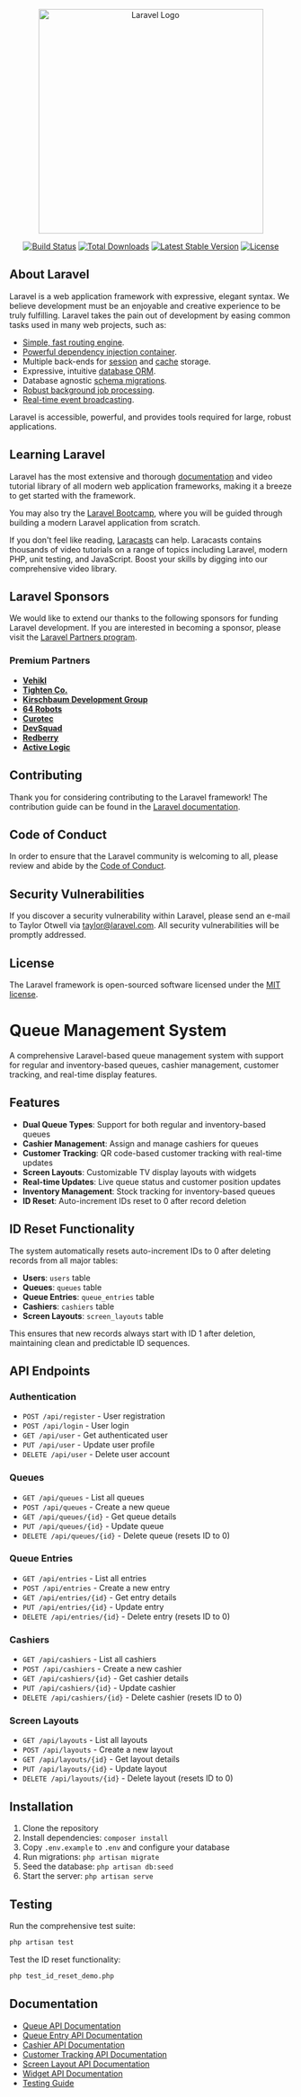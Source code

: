 <p align="center"><a href="https://laravel.com" target="_blank"><img src="https://raw.githubusercontent.com/laravel/art/master/logo-lockup/5%20SVG/2%20CMYK/1%20Full%20Color/laravel-logolockup-cmyk-red.svg" width="400" alt="Laravel Logo"></a></p>

<p align="center">
<a href="https://github.com/laravel/framework/actions"><img src="https://github.com/laravel/framework/workflows/tests/badge.svg" alt="Build Status"></a>
<a href="https://packagist.org/packages/laravel/framework"><img src="https://img.shields.io/packagist/dt/laravel/framework" alt="Total Downloads"></a>
<a href="https://packagist.org/packages/laravel/framework"><img src="https://img.shields.io/packagist/v/laravel/framework" alt="Latest Stable Version"></a>
<a href="https://packagist.org/packages/laravel/framework"><img src="https://img.shields.io/packagist/l/laravel/framework" alt="License"></a>
</p>

## About Laravel

Laravel is a web application framework with expressive, elegant syntax. We believe development must be an enjoyable and creative experience to be truly fulfilling. Laravel takes the pain out of development by easing common tasks used in many web projects, such as:

- [Simple, fast routing engine](https://laravel.com/docs/routing).
- [Powerful dependency injection container](https://laravel.com/docs/container).
- Multiple back-ends for [session](https://laravel.com/docs/session) and [cache](https://laravel.com/docs/cache) storage.
- Expressive, intuitive [database ORM](https://laravel.com/docs/eloquent).
- Database agnostic [schema migrations](https://laravel.com/docs/migrations).
- [Robust background job processing](https://laravel.com/docs/queues).
- [Real-time event broadcasting](https://laravel.com/docs/broadcasting).

Laravel is accessible, powerful, and provides tools required for large, robust applications.

## Learning Laravel

Laravel has the most extensive and thorough [documentation](https://laravel.com/docs) and video tutorial library of all modern web application frameworks, making it a breeze to get started with the framework.

You may also try the [Laravel Bootcamp](https://bootcamp.laravel.com), where you will be guided through building a modern Laravel application from scratch.

If you don't feel like reading, [Laracasts](https://laracasts.com) can help. Laracasts contains thousands of video tutorials on a range of topics including Laravel, modern PHP, unit testing, and JavaScript. Boost your skills by digging into our comprehensive video library.

## Laravel Sponsors

We would like to extend our thanks to the following sponsors for funding Laravel development. If you are interested in becoming a sponsor, please visit the [Laravel Partners program](https://partners.laravel.com).

### Premium Partners

- **[Vehikl](https://vehikl.com)**
- **[Tighten Co.](https://tighten.co)**
- **[Kirschbaum Development Group](https://kirschbaumdevelopment.com)**
- **[64 Robots](https://64robots.com)**
- **[Curotec](https://www.curotec.com/services/technologies/laravel)**
- **[DevSquad](https://devsquad.com/hire-laravel-developers)**
- **[Redberry](https://redberry.international/laravel-development)**
- **[Active Logic](https://activelogic.com)**

## Contributing

Thank you for considering contributing to the Laravel framework! The contribution guide can be found in the [Laravel documentation](https://laravel.com/docs/contributions).

## Code of Conduct

In order to ensure that the Laravel community is welcoming to all, please review and abide by the [Code of Conduct](https://laravel.com/docs/contributions#code-of-conduct).

## Security Vulnerabilities

If you discover a security vulnerability within Laravel, please send an e-mail to Taylor Otwell via [taylor@laravel.com](mailto:taylor@laravel.com). All security vulnerabilities will be promptly addressed.

## License

The Laravel framework is open-sourced software licensed under the [MIT license](https://opensource.org/licenses/MIT).

# Queue Management System

A comprehensive Laravel-based queue management system with support for regular and inventory-based queues, cashier management, customer tracking, and real-time display features.

## Features

- **Dual Queue Types**: Support for both regular and inventory-based queues
- **Cashier Management**: Assign and manage cashiers for queues
- **Customer Tracking**: QR code-based customer tracking with real-time updates
- **Screen Layouts**: Customizable TV display layouts with widgets
- **Real-time Updates**: Live queue status and customer position updates
- **Inventory Management**: Stock tracking for inventory-based queues
- **ID Reset**: Auto-increment IDs reset to 0 after record deletion

## ID Reset Functionality

The system automatically resets auto-increment IDs to 0 after deleting records from all major tables:

- **Users**: `users` table
- **Queues**: `queues` table  
- **Queue Entries**: `queue_entries` table
- **Cashiers**: `cashiers` table
- **Screen Layouts**: `screen_layouts` table

This ensures that new records always start with ID 1 after deletion, maintaining clean and predictable ID sequences.

## API Endpoints

### Authentication
- `POST /api/register` - User registration
- `POST /api/login` - User login
- `GET /api/user` - Get authenticated user
- `PUT /api/user` - Update user profile
- `DELETE /api/user` - Delete user account

### Queues
- `GET /api/queues` - List all queues
- `POST /api/queues` - Create a new queue
- `GET /api/queues/{id}` - Get queue details
- `PUT /api/queues/{id}` - Update queue
- `DELETE /api/queues/{id}` - Delete queue (resets ID to 0)

### Queue Entries
- `GET /api/entries` - List all entries
- `POST /api/entries` - Create a new entry
- `GET /api/entries/{id}` - Get entry details
- `PUT /api/entries/{id}` - Update entry
- `DELETE /api/entries/{id}` - Delete entry (resets ID to 0)

### Cashiers
- `GET /api/cashiers` - List all cashiers
- `POST /api/cashiers` - Create a new cashier
- `GET /api/cashiers/{id}` - Get cashier details
- `PUT /api/cashiers/{id}` - Update cashier
- `DELETE /api/cashiers/{id}` - Delete cashier (resets ID to 0)

### Screen Layouts
- `GET /api/layouts` - List all layouts
- `POST /api/layouts` - Create a new layout
- `GET /api/layouts/{id}` - Get layout details
- `PUT /api/layouts/{id}` - Update layout
- `DELETE /api/layouts/{id}` - Delete layout (resets ID to 0)

## Installation

1. Clone the repository
2. Install dependencies: `composer install`
3. Copy `.env.example` to `.env` and configure your database
4. Run migrations: `php artisan migrate`
5. Seed the database: `php artisan db:seed`
6. Start the server: `php artisan serve`

## Testing

Run the comprehensive test suite:
```bash
php artisan test
```

Test the ID reset functionality:
```bash
php test_id_reset_demo.php
```

## Documentation

- [Queue API Documentation](QUEUE_API_DOCUMENTATION.md)
- [Queue Entry API Documentation](QUEUE_ENTRY_API_DOCUMENTATION.md)
- [Cashier API Documentation](CASHIER_API_DOCUMENTATION.md)
- [Customer Tracking API Documentation](CUSTOMER_TRACKING_API_DOCUMENTATION.md)
- [Screen Layout API Documentation](SCREEN_LAYOUT_API_DOCUMENTATION.md)
- [Widget API Documentation](WIDGET_API_DOCUMENTATION.md)
- [Testing Guide](TESTING_GUIDE.md)

